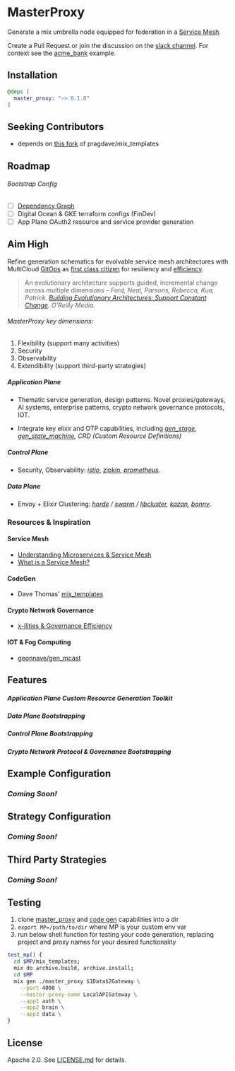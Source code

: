 # MasterProxy

Generate a mix umbrella node equipped for federation in a [Service Mesh](https://blog.envoyproxy.io/service-mesh-data-plane-vs-control-plane-2774e720f7fc).

Create a Pull Request or join the discussion on the [slack channel](https://join.slack.com/t/masterproxy/shared_invite/enQtNTQxNDYxMjM1MTI3LTM1Y2U3OTZkZTI5ZTlhZThiMjJhYTVjYTdiM2QzMTIzZjYyZjY5MDQ0NzU3MWI0OTVjZDc0NjMwNmE4NDcxNGQ). For context see the [acme_bank](https://github.com/wojtekmach/acme_bank) example.

## Installation

```elixir
@deps [
  master_proxy: "~> 0.1.0"
]
```

## Seeking Contributors

  - depends on [this fork](https://github.com/ericsteen/mix_templates) of pragdave/mix_templates

## Roadmap
###### Bootstrap Config
- [ ] [Dependency Graph](https://www.terraform.io/docs/internals/graph.html)
- [ ] Digital Ocean & GKE terraform configs (FinDev)
- [ ] App Plane OAuth2 resource and service provider generation

## Aim High

Refine generation schematics  for evolvable service mesh architectures with MultiCloud [GitOps](https://www.weave.works/technologies/gitops/) as [first class citizen](https://m.signalvnoise.com/basecamp-outage-when-it-rains-it-pours/) for resiliency and [efficiency](https://www.amazon.com/Accelerate-Software-Performing-Technology-Organizations/dp/1942788339).

> An evolutionary architecture supports guided, incremental change across multiple dimensions – *Ford, Neal, Parsons, Rebecca, Kua, Patrick. [Building Evolutionary Architectures: Support Constant Change](https://www.thoughtworks.com/insights/blog/microservices-evolutionary-architecture). O'Reilly Media.*

###### MasterProxy key dimensions:
  1. Flexibility (support many activities)
  2. Security
  3. Observability
  4. Extendibility (support third-party strategies)

##### Application Plane
- Thematic service generation, design patterns. Novel proxies/gateways, AI systems, enterprise patterns, crypto network governance protocols, IOT.

- Integrate key elixir and OTP capabilities, including *[gen_stage](https://github.com/elixir-lang/gen_stage), [gen_state_machine](https://github.com/ericentin/gen_state_machine), CRD (Custom Resource Definitions)*

##### Control Plane
  - Security, Observability: *[istio](https://istio.io/)*, [zipkin](https://zipkin.io/), *[prometheus](https://github.com/deadtrickster/prometheus.erl)*.

##### Data Plane
  - Envoy + Elixir Clustering: *[horde](https://github.com/derekkraan/horde) / [swarm](https://github.com/bitwalker/swarm) / [libcluster](https://github.com/bitwalker/libcluster), [kazan](https://github.com/obmarg/kazan), [bonny](https://github.com/coryodaniel/bonny)*.


### Resources & Inspiration

#### Service Mesh
- [Understanding Microservices & Service Mesh](https://medium.com/microservices-learning/understanding-microservices-communication-and-service-mesh-e888d1adc41)
- [What is a Service Mesh?](https://glasnostic.com/blog/what-is-a-service-mesh-istio-linkerd-envoy-consul)


#### CodeGen
- Dave Thomas' [mix_templates](https://pragdave.me/blog/2017/04/18/elixir-project-generator.html)

#### Crypto Network Governance
- [x-ilities & Governance Efficiency](https://medium.com/@andrew_young/crypto-network-fundamentals-dfa11f15d026)

#### IOT & Fog Computing
- [geonnave/gen_mcast](https://github.com/geonnave/gen_mcast)

## Features

##### Application Plane Custom Resource Generation Toolkit

##### Data Plane Bootstrapping

##### Control Plane Bootstrapping

##### Crypto Network Protocol & Governance Bootstrapping

## Example Configuration

### _Coming Soon!_

## Strategy Configuration

### _Coming Soon!_

## Third Party Strategies

### _Coming Soon!_

## Testing
1. clone [master_proxy](https://github.com/ericsteen/master_proxy) and [code gen](https://github.com/ericsteen/mix_templates) capabilities into a dir
2. `export MP=/path/to/dir` where MP is your custom env var
3. run below shell function for testing your code generation, replacing project and proxy names for your desired functionality

```bash
test_mp() {
  cd $MP/mix_templates;
  mix do archive.build, archive.install;
  cd $MP
  mix gen ./master_proxy $1Data$2Gateway \
    --port 4000 \
    --master-proxy-name LocalAPIGateway \
    --app1 auth \
    --app2 brain \
    --app3 data \
}
```

## License

Apache 2.0. See [LICENSE.md](LICENSE.md) for details.
